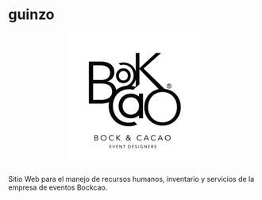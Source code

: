 # guinzo

<div align="center">

![logo](https://raw.githubusercontent.com/edgarguitarist/guinzo/main/sistema/images/logos/cropped-logo_bockcao-black-270x270.png)

</div>

Sitio Web para el manejo de recursos humanos, inventario y servicios de la empresa de eventos Bockcao.
